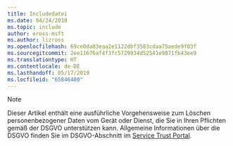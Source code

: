 ```yaml
---
title: Includedatei
ms.date: 04/24/2018
ms.topic: include
author: eross-msft
ms.author: lizross
ms.openlocfilehash: 69ce0da83eaa2e1122dbf3583cdaa75aede9f03f
ms.sourcegitcommit: 2ee11676af4f3fc5729934d52541e9871fb43ee9
ms.translationtype: HT
ms.contentlocale: de-DE
ms.lasthandoff: 05/17/2019
ms.locfileid: "65846480"
---
```

> [!NOTE]
> Dieser Artikel enthält eine ausführliche Vorgehensweise zum Löschen personenbezogener Daten vom Gerät oder Dienst, die Sie in Ihren Pflichten gemäß der DSGVO unterstützen kann. Allgemeine Informationen über die DSGVO finden Sie im DSGVO-Abschnitt im [Service Trust Portal](https://servicetrust.microsoft.com/ViewPage/GDPRGetStarted).

[//]: # (22.05.2018: Löschen Sie diese Datei nicht, auch wenn sie verwaist sein sollte.)